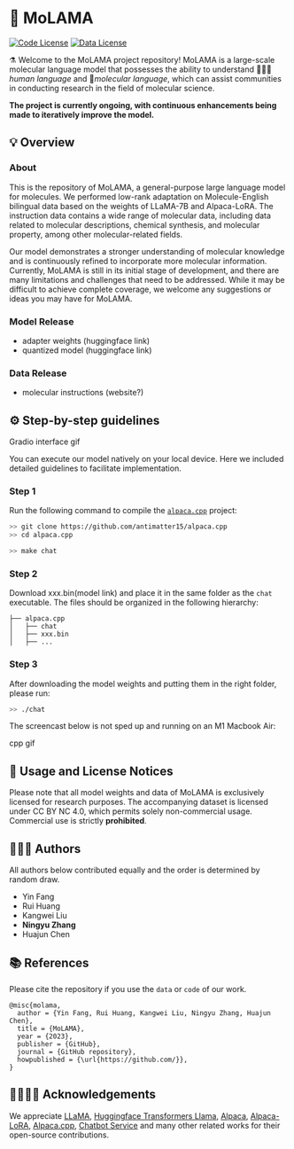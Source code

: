  # 🦄️ MoLAMA

[![Code License](https://img.shields.io/badge/Code%20License-Apache_2.0-green.svg)](https://github.com/zjunlp/cama/blob/main/LICENSE)
[![Data License](https://img.shields.io/badge/Data%20License-CC%20By%20NC%204.0-red.svg)](https://github.com/zjunlp/cama/blob/main/DATA_LICENSE)

⚗️ Welcome to the MoLAMA project repository! MoLAMA is a large-scale molecular language model that possesses the ability to understand 🧑🏻‍🔬*human language* and 🔬*molecular language*, which can assist communities in conducting research in the field of molecular science.

**The project is currently ongoing, with continuous enhancements being made to iteratively improve the model.**


## 💡 Overview

### About
This is the repository of MoLAMA, a general-purpose large language model for molecules. We performed low-rank adaptation on Molecule-English bilingual data based on the weights of LLaMA-7B and Alpaca-LoRA. The instruction data contains a wide range of molecular data, including data related to molecular descriptions, chemical synthesis, and molecular property, among other molecular-related fields. 

Our model demonstrates a stronger understanding of molecular knowledge and is continuously refined to incorporate more molecular information. Currently, MoLAMA is still in its initial stage of development, and there are many limitations and challenges that need to be addressed. While it may be difficult to achieve complete coverage, we welcome any suggestions or ideas you may have for MoLAMA.

### Model Release
- adapter weights (huggingface link)
- quantized model (huggingface link)

### Data Release
- molecular instructions (website?)

## ⚙ Step-by-step guidelines

Gradio interface gif

You can execute our model natively on your local device. Here we included detailed guidelines to facilitate implementation.

### Step 1
Run the following command to compile the [`alpaca.cpp`](https://github.com/antimatter15/alpaca.cpp) project:

```sh
>> git clone https://github.com/antimatter15/alpaca.cpp
>> cd alpaca.cpp

>> make chat
```

### Step 2
Download xxx.bin(model link) and place it in the same folder as the `chat` executable. The files should be organized in the following hierarchy:

```
├── alpaca.cpp                  
│   ├── chat                    
│   ├── xxx.bin                 
│   ├── ...
```

### Step 3
After downloading the model weights and putting them in the right folder, please run:

```sh
>> ./chat
```

The screencast below is not sped up and running on an M1 Macbook Air:

cpp gif


## 🚨 Usage and License Notices
Please note that all model weights and data of MoLAMA is exclusively licensed for research purposes. The accompanying dataset is licensed under CC BY NC 4.0, which permits solely non-commercial usage. Commercial use is strictly **prohibited**.

## 🧑🏻‍💻 Authors
All authors below contributed equally and the order is determined by random draw.
- Yin Fang
- Rui Huang
- Kangwei Liu
- **Ningyu Zhang**
- Huajun Chen

## 📚 References
Please cite the repository if you use the `data` or `code` of our work.

```
@misc{molama,
  author = {Yin Fang, Rui Huang, Kangwei Liu, Ningyu Zhang, Huajun Chen},
  title = {MoLAMA},
  year = {2023},
  publisher = {GitHub},
  journal = {GitHub repository},
  howpublished = {\url{https://github.com/}},
}
```

## 🫱🏻‍🫲🏾 Acknowledgements

We appreciate [LLaMA](https://github.com/facebookresearch/llama), [Huggingface Transformers Llama](https://github.com/huggingface/transformers/tree/main/src/transformers/models/llama), [Alpaca](https://crfm.stanford.edu/2023/03/13/alpaca.html), [Alpaca-LoRA](https://github.com/tloen/alpaca-lora), [Alpaca.cpp](https://github.com/antimatter15/alpaca.cpp), [Chatbot Service](https://github.com/deep-diver/LLM-As-Chatbot) and many other related works for their open-source contributions.
